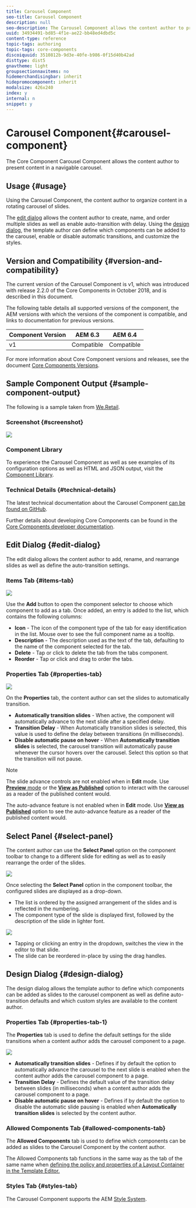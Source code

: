 ```yaml
---
title: Carousel Component
seo-title: Carousel Component
description: null
seo-description: The Carousel Component allows the content author to present content in a rotating carousel.
uuid: 34934491-bd85-4f1e-ae22-bb48ed4dbd5c
content-type: reference
topic-tags: authoring
topic-tags: core-components
discoiquuid: 3510812b-9d3e-40fe-b986-0f15d40b42ad
disttype: dist5
gnavtheme: light
groupsectionnavitems: no
hidemerchandisingbar: inherit
hidepromocomponent: inherit
modalsize: 426x240
index: y
internal: n
snippet: y
---
```


# Carousel Component{#carousel-component}

The Core Component Carousel Component allows the content author to present content in a navigable carousel.

## Usage {#usage}

Using the Carousel Component, the content author to organize content in a rotating carousel of slides.

The [edit dialog](carousel.md#main-pars_title) allows the content author to create, name, and order multiple slides as well as enable auto-transition with delay. Using the [design dialog](carousel.md#main-pars_title_1995166862), the template author can define which components can be added to the carousel, enable or disable automatic transitions, and customize the styles.

## Version and Compatibility {#version-and-compatibility}

The current version of the Carousel Component is v1, which was introduced with release 2.2.0 of the Core Components in October 2018, and is described in this document.

The following table details all supported versions of the component, the AEM versions with which the versions of the component is compatible, and links to documentation for previous versions.

|Component Version|AEM 6.3|AEM 6.4|
|--- |--- |--- |
|v1|Compatible|Compatible|

For more information about Core Component versions and releases, see the document [Core Components Versions](versions.md).

## Sample Component Output {#sample-component-output}

The following is a sample taken from [We.Retail](https://helpx.adobe.com/experience-manager/6-4/sites/developing/using/we-retail.html).

### Screenshot {#screenshot}

![](assets/screenshot_2018-11-28at140433.png) 

### Component Library

To experience the Carousel Component as well as see examples of its configuration options as well as HTML and JSON output, visit the [Component Library](http://opensource.adobe.com/aem-core-wcm-components/library/carousel.html).

### Technical Details {#technical-details}

The latest technical documentation about the Carousel Component [can be found on GitHub](https://github.com/adobe/aem-core-wcm-components/blob/master/content/src/content/jcr_root/apps/core/wcm/components/carousel/v1/carousel).

Further details about developing Core Components can be found in the [Core Components developer documentation](developing.md). 

## Edit Dialog {#edit-dialog}

The edit dialog allows the content author to add, rename, and rearrange slides as well as define the auto-transition settings.

### Items Tab {#items-tab}

![](assets/screenshot_2018-10-12at102451.png)

Use the **Add** button to open the component selector to choose which component to add as a tab. Once added, an entry is added to the list, which contains the following columns:

* **Icon** - The icon of the component type of the tab for easy identification in the list. Mouse over to see the full component name as a tooltip.
* **Description** - The description used as the text of the tab, defaulting to the name of the component selected for the tab.
* **Delete** - Tap or click to delete the tab from the tabs component.
* **Reorder** - Tap or click and drag to order the tabs.

### Properties Tab {#properties-tab}

![](assets/screenshot_2018-11-28at141054.png)

On the **Properties** tab, the content author can set the slides to automatically transition.

* **Automatically transition slides** - When active, the component will automatically advance to the next slide after a specified delay.
* **Transition Delay** - When Automatically transition slides is selected, this value is used to define the delay between transitions (in milliseconds).
* **Disable automatic pause on hover** - When **Automatically transition slides** is selected, the carousel transition will automatically pause whenever the cursor hovers over the carousel. Select this option so that the transition will not pause.

>[!NOTE]
>
>The slide advance controls are not enabled when in **Edit** mode. Use [**Preview** mode](https://helpx.adobe.com/experience-manager/6-4/sites/authoring/using/editing-content.html#main-pars_title_196884421) or the **[View as Published](https://helpx.adobe.com/experience-manager/6-4/sites/authoring/using/editing-content.html#main-pars_title_1534569976)** option to interact with the carousel as a reader of the published content would.
>
>The auto-advance feature is not enabled when in **Edit** mode. Use **[View as Published](https://helpx.adobe.com/experience-manager/6-4/sites/authoring/using/editing-content.html#main-pars_title_1534569976)** option to see the auto-advance feature as a reader of the published content would.

## Select Panel {#select-panel}

The content author can use the **Select Panel** option on the component toolbar to change to a different slide for editing as well as to easily rearrange the order of the slides.

![](assets/screenshot_2018-10-11at165417.png)

Once selecting the **Select Panel** option in the component toolbar, the configured slides are displayed as a drop-down.

* The list is ordered by the assigned arrangement of the slides and is reflected in the numbering.
* The component type of the slide is displayed first, followed by the description of the slide in lighter font.

![](assets/opera_snapshot_2018-11-28141537localhost.png)

* Tapping or clicking an entry in the dropdown, switches the view in the editor to that slide.
* The slide can be reordered in-place by using the drag handles.

## Design Dialog {#design-dialog}

The design dialog allows the template author to define which components can be added as slides to the carousel component as well as define auto-transition defaults and which custom styles are available to the content author.

### Properties Tab {#properties-tab-1}

The **Properties** tab is used to define the default settings for the slide transitions when a content author adds the carousel component to a page.

![](assets/screenshot_2018-11-28at141824.png)

* **Automatically transition slides** - Defines if by default the option to automatically advance the carousel to the next slide is enabled when the content author adds the carousel component to a page.
* **Transition Delay** - Defines the default value of the transition delay between slides (in milliseconds) when a content author adds the carousel component to a page.
* **Disable automatic pause on hover** - Defines if by default the option to disable the automatic slide pausing is enabled when **Automatically transition slides** is selected by the content author.

### Allowed Components Tab {#allowed-components-tab}

The **Allowed Components** tab is used to define which components can be added as slides to the Carousel Component by the content author.

The Allowed Components tab functions in the same way as the tab of the same name when [defining the policy and properties of a Layout Container in the Template Editor.](https://helpx.adobe.com/experience-manager/6-4/sites/authoring/using/templates.html#main-pars_procedure_1914319072)

### Styles Tab {#styles-tab}

The Carousel Component supports the AEM [Style System](authoring.md#component-styling).